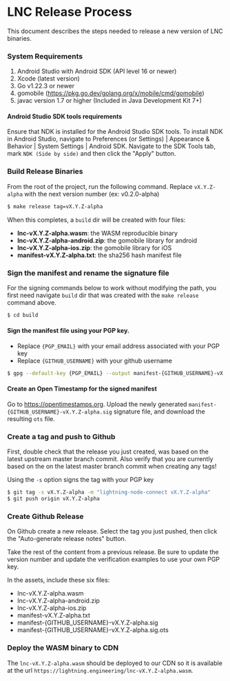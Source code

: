 # LNC Release Process

This document describes the steps needed to release a new version of LNC binaries.

### System Requirements

1. Android Studio with Android SDK (API level 16 or newer)
2. Xcode (latest version)
3. Go v1.22.3 or newer
4. gomobile (https://pkg.go.dev/golang.org/x/mobile/cmd/gomobile)
5. javac version 1.7 or higher (Included in Java Development Kit 7+)

#### Android Studio SDK tools requirements

Ensure that NDK is installed for the Android Studio SDK tools.
To install NDK in Android Studio, navigate to Preferences (or Settings) |
Appearance & Behavior | System Settings | Android SDK. Navigate to the SDK Tools
tab, mark `NDK (Side by side)` and then click the "Apply" button.

### Build Release Binaries

From the root of the project, run the following command. Replace `vX.Y.Z-alpha`
with the next version number (ex: v0.2.0-alpha)

```sh
$ make release tag=vX.Y.Z-alpha
```

When this completes, a `build` dir will be created with four files:

- **lnc-vX.Y.Z-alpha.wasm**: the WASM reproducible binary
- **lnc-vX.Y.Z-alpha-android.zip**: the gomobile library for android
- **lnc-vX.Y.Z-alpha-ios.zip**: the gomobile library for iOS
- **manifest-vX.Y.Z-alpha.txt**: the sha256 hash manifest file

### Sign the manifest and rename the signature file

For the signing commands below to work without modifying the path, you first
need navigate `build` dir that was created with the `make release` command
above.

```sh
$ cd build
```

#### Sign the manifest file using your PGP key.

- Replace `{PGP_EMAIL}` with your email address associated with your PGP key
- Replace `{GITHUB_USERNAME}` with your github username

```sh
$ gpg --default-key {PGP_EMAIL} --output manifest-{GITHUB_USERNAME}-vX.Y.Z-alpha.sig --detach-sign manifest-vX.Y.Z-alpha.txt
```

#### Create an Open Timestamp for the signed manifest

Go to https://opentimestamps.org. Upload the newly generated
`manifest-{GITHUB_USERNAME}-vX.Y.Z-alpha.sig` signature file, and download the
resulting `ots` file.

### Create a tag and push to Github

First, double check that the release you just created, was based on the latest
upstream master branch commit. Also verify that you are currently based on the
on the latest master branch commit when creating any tags!

Using the `-s` option signs the tag with your PGP key

```sh
$ git tag -s vX.Y.Z-alpha -m "lightning-node-connect vX.Y.Z-alpha"
$ git push origin vX.Y.Z-alpha
```

### Create Github Release

On Github create a new release. Select the tag you just pushed, then click the
"Auto-generate release notes" button.

Take the rest of the content from a previous release. Be sure to update the
version number and update the verification examples to use your own PGP key.

In the assets, include these six files:

- lnc-vX.Y.Z-alpha.wasm
- lnc-vX.Y.Z-alpha-android.zip
- lnc-vX.Y.Z-alpha-ios.zip
- manifest-vX.Y.Z-alpha.txt
- manifest-{GITHUB_USERNAME}-vX.Y.Z-alpha.sig
- manifest-{GITHUB_USERNAME}-vX.Y.Z-alpha.sig.ots

### Deploy the WASM binary to CDN

The `lnc-vX.Y.Z-alpha.wasm` should be deployed to our CDN so it is available
at the url `https://lightning.engineering/lnc-vX.Y.Z-alpha.wasm`.
